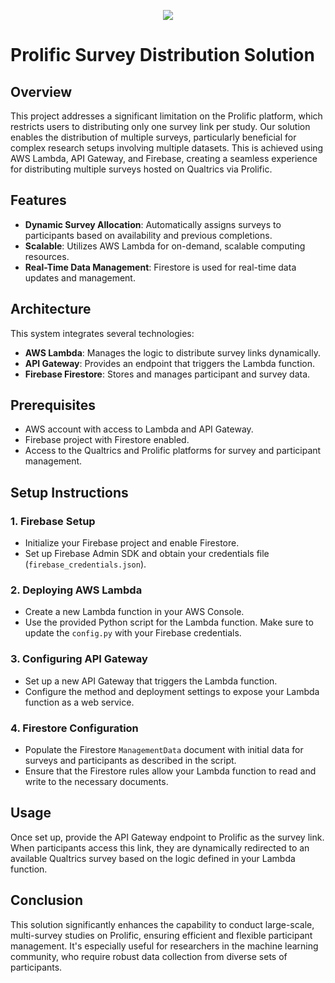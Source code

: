 <p align="center">
   <img src="https://github.com/explomind1/AOI_ProlificSurveyAlgoMoralLearning1/d_TJeFaR7L.svg" />
</p>

# Prolific Survey Distribution Solution

## Overview
This project addresses a significant limitation on the Prolific platform, which restricts users to distributing only one survey link per study. Our solution enables the distribution of multiple surveys, particularly beneficial for complex research setups involving multiple datasets. This is achieved using AWS Lambda, API Gateway, and Firebase, creating a seamless experience for distributing multiple surveys hosted on Qualtrics via Prolific.

## Features
- **Dynamic Survey Allocation**: Automatically assigns surveys to participants based on availability and previous completions.
- **Scalable**: Utilizes AWS Lambda for on-demand, scalable computing resources.
- **Real-Time Data Management**: Firestore is used for real-time data updates and management.

## Architecture
This system integrates several technologies:
- **AWS Lambda**: Manages the logic to distribute survey links dynamically.
- **API Gateway**: Provides an endpoint that triggers the Lambda function.
- **Firebase Firestore**: Stores and manages participant and survey data.

## Prerequisites
- AWS account with access to Lambda and API Gateway.
- Firebase project with Firestore enabled.
- Access to the Qualtrics and Prolific platforms for survey and participant management.

## Setup Instructions

### 1. Firebase Setup
- Initialize your Firebase project and enable Firestore.
- Set up Firebase Admin SDK and obtain your credentials file (`firebase_credentials.json`).

### 2. Deploying AWS Lambda
- Create a new Lambda function in your AWS Console.
- Use the provided Python script for the Lambda function. Make sure to update the `config.py` with your Firebase credentials.

### 3. Configuring API Gateway
- Set up a new API Gateway that triggers the Lambda function.
- Configure the method and deployment settings to expose your Lambda function as a web service.

### 4. Firestore Configuration
- Populate the Firestore `ManagementData` document with initial data for surveys and participants as described in the script.
- Ensure that the Firestore rules allow your Lambda function to read and write to the necessary documents.

## Usage
Once set up, provide the API Gateway endpoint to Prolific as the survey link. When participants access this link, they are dynamically redirected to an available Qualtrics survey based on the logic defined in your Lambda function.

## Conclusion
This solution significantly enhances the capability to conduct large-scale, multi-survey studies on Prolific, ensuring efficient and flexible participant management. It's especially useful for researchers in the machine learning community, who require robust data collection from diverse sets of participants.

